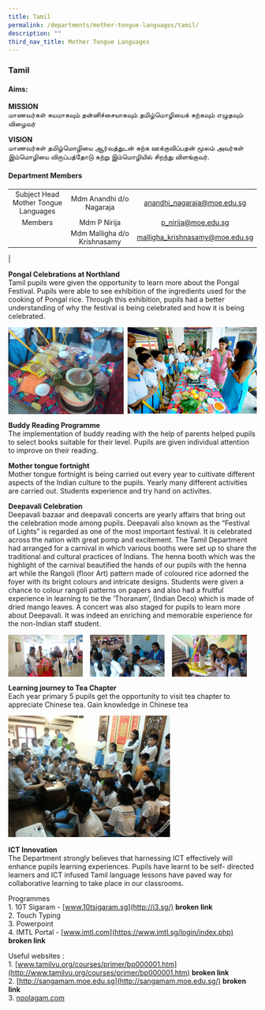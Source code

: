 ```yaml
---
title: Tamil
permalink: /departments/mother-tongue-languages/tamil/
description: ""
third_nav_title: Mother Tongue Languages
---
```

### **Tamil**
#### **Aims:**
**MISSION**<br>
மாணவர்கள் சுயமாகவும் தன்னிச்சையாகவும் தமிழ்மொழியைக் கற்கவும் எழுதவும் விழைவர்

**VISION**<br>
மாணவர்கள் தமிழ்மொழியை ஆர்வத்துடன் கற்க ஊக்குவிப்பதன் மூலம் அவர்கள் இம்மொழியை விருப்பத்தோடு கற்று இம்மொழியில் சிறந்து விளங்குவர்.

#### **Department Members**

|  |  |  |
|:---:|:---:|:---:|
| Subject Head<br>Mother Tongue Languages | Mdm Anandhi d/o Nagaraja | [anandhi_nagaraja@moe.edu.sg](mailto:anandhi_nagaraja@moe.edu.sg) |
| Members | Mdm P Nirija | [p_nirija@moe.edu.sg](mailto:p_nirija@moe.edu.sg) |
|   | Mdm Malligha d/o Krishnasamy | [malligha_krishnasamy@moe.edu.sg](mailto:malligha_krishnasamy@moe.edu.sg) |
|

**Pongal Celebrations at Northland**<br>
Tamil pupils were given the opportunity to learn more about the Pongal Festival. Pupils were able to see exhibition of the ingredients used for the cooking of Pongal rice. Through this exhibition, pupils had a better understanding of why the festival is being celebrated and how it is being celebrated.

<img src="/images/tamil1.jpg" style="width:46.5%" align=left>
<img src="/images/tamil2.jpg" style="width:52%" align=right>

<br clear="left">

**Buddy Reading Programme**<br>
The implementation of buddy reading with the help of parents helped pupils to select books suitable for their level. Pupils are given individual attention to improve on their reading.

**Mother tongue fortnight**<br>
Mother tongue fortnight is being carried out every year to cultivate different aspects of the Indian culture to the pupils. Yearly many different activities are carried out. Students experience and try hand on activites.

**Deepavali Celebration**<br>
Deepavali bazaar and deepavali concerts are yearly affairs that bring out the celebration mode among pupils. Deepavali also known as the “Festival of Lights” is regarded as one of the most important festival. It is celebrated across the nation with great pomp and excitement. The Tamil Department had arranged for a carnival in which various booths were set up to share the traditional and cultural practices of Indians. The henna booth which was the highlight of the carnival beautified the hands of our pupils with the henna art while the Rangoli (floor Art) pattern made of coloured rice adorned the foyer with its bright colours and intricate designs. Students were given a chance to colour rangoli patterns on papers and also had a fruitful experience in learning to tie the ‘Thoranam’, (Indian Deco) which is made of dried mango leaves. A concert was also staged for pupils to learn more about Deepavali. It was indeed an enriching and memorable experience for the non-Indian staff student.

<img src="/images/tamil3.jpg" style="width:30%;margin-right:15px;" align = "left">
<img src="/images/tamil4.jpg" style="width:30%;margin-right:15px;" align = "left">
<img src="/images/tamil5.jpg" style="width:30%;margin-right:15px;" align = "left">

<br clear="left">

**Learning journey to Tea Chapter**<br>
Each year primary 5 pupils get the opportunity to visit tea chapter to appreciate Chinese tea. Gain knowledge in Chinese tea

<img src="/images/tamil6.jpg" style="width:65%">

**ICT Innovation**<br>
The Department strongly believes that harnessing ICT effectively will enhance pupils learning experiences. Pupils have learnt to be self- directed learners and ICT infused Tamil language lessons have paved way for collaborative learning to take place in our classrooms.

Programmes<br>
1\.  10T Sigaram - [www.10tsigaram.sg](http://i3.sg/) **broken link**<br>
2\.  Touch Typing<br>
3\.  Powerpoint<br>
4\.  IMTL Portal - [www.imtl.com](https://www.imtl.sg/login/index.php) **broken link**

Useful websites :<br>
1\.  [www.tamilvu.org/courses/primer/bp000001.htm](http://www.tamilvu.org/courses/primer/bp000001.htm) **broken link**<br>
2\.  [http://sangamam.moe.edu.sg](http://sangamam.moe.edu.sg/) **broken link**<br>
3\.  [noolagam.com](http://noolagam.com/)